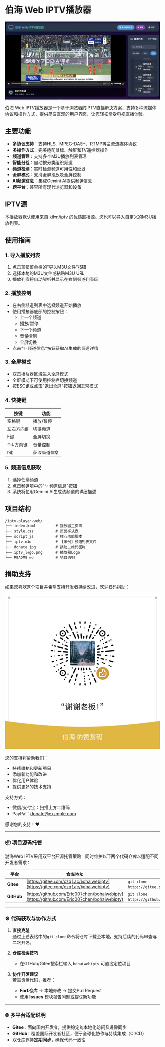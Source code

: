 # 伯海 Web IPTV播放器

![伯海 Web IPTV播放器截图](bohaiwebiptv.png)

伯海 Web IPTV播放器是一个基于浏览器的IPTV直播解决方案，支持多种流媒体协议和操作方式，提供简洁直观的用户界面，让您轻松享受电视直播体验。

## 主要功能

- **多协议支持**：支持HLS、MPEG-DASH、RTMP等主流流媒体协议
- **多操作方式**：完美适配鼠标、触屏和TV遥控器操作
- **频道管理**：支持多个M3U播放列表管理
- **智能分组**：自动按分类组织频道
- **频道检测**：实时检测频道可用性和延迟
- **全屏模式**：支持全屏播放及全屏控制
- **AI频道信息**：集成Gemini AI提供频道信息
- **跨平台**：兼容所有现代浏览器和设备

## IPTV源

本播放器默认使用来自 [kilvn/iptv](https://github.com/kilvn/iptv) 的优质直播源。您也可以导入自定义的M3U播放列表。

## 使用指南

### 1. 导入播放列表

1. 点击顶部菜单栏的"导入M3U文件"按钮
2. 选择本地的M3U文件或粘贴M3U URL
3. 播放列表将自动解析并显示在右侧频道列表区

### 2. 播放控制

- 在右侧频道列表中选择频道开始播放
- 使用播放器底部的控制按钮：
  - 上一个频道
  - 播放/暂停
  - 下一个频道
  - 音量控制
  - 全屏切换
- 点击"✨ 频道信息"按钮获取AI生成的频道详情

### 3. 全屏模式

- 双击播放器区域进入全屏模式
- 全屏模式下可使用控制栏切换频道
- 按ESC键或点击"退出全屏"按钮返回正常模式

### 4. 快捷键

| 按键          | 功能               |
|---------------|--------------------|
| 空格键        | 播放/暂停          |
| 左右方向键    | 切换频道           |
| F键           | 全屏切换           |
| ↑↓方向键      | 音量控制           |
| I键           | 获取频道信息       |

### 5. 频道信息获取

1. 选择任意频道
2. 点击频道项中的"✨ 频道信息"按钮
3. 系统将使用Gemini AI生成该频道的详细描述

## 项目结构

```
/iptv-player-web/
├── index.html         # 播放器主页面
├── style.css          # 页面样式表
├── script.js          # 核心功能脚本
├── iptv.m3u           # 【示例】频道列表文件
├── donate.jpg         # 捐助二维码图片
├── iptv_logo.png      # 播放器Logo
└── README.md          # 项目说明
```

## 捐助支持

如果您喜欢这个项目并希望支持开发者持续改进，欢迎扫码捐助：

![捐助二维码](donate.JPG)

您的支持将帮助我们：
- 持续维护和更新项目
- 添加新功能和改进
- 优化用户体验
- 提供更好的技术支持

支持方式：
- 微信/支付宝：扫描上方二维码
- PayPal：donate@example.com

感谢您的支持！❤️



---

### 📦 **项目源码托管**  
渤海Web IPTV采用双平台开源托管策略，同时维护以下两个代码仓库以适配不同开发者需求：  

| **平台**   | **仓库地址**                                      | **克隆命令**                              |
|------------|--------------------------------------------------|------------------------------------------|
| **Gitee**  | [https://gitee.com/czq1ac/bohaiwebiptv](https://gitee.com/czq1ac/bohaiwebiptv)  | `git clone https://gitee.com/czq1ac/bohaiwebiptv.git` |
| **GitHub** | [https://github.com/Eric007chen/bohaiwebiptv](https://github.com/Eric007chen/bohaiwebiptv) | `git clone https://github.com/Eric007chen/bohaiwebiptv.git` |

---

### ⚙️ **代码获取与协作方式**  
1. **直接克隆**  
   通过上述表格中的`git clone`命令将仓库下载至本地，支持后续的代码审查与二次开发。  

2. **仓库检索技巧**  
   - 在GitHub/Gitee搜索栏输入 `bohaiwebiptv` 可直接定位项目  

3. **协作开发建议**  
   若需贡献代码，推荐：  
   - **Fork仓库** → 本地修改 → 提交Pull Request  
   - 使用 **Issues** 模块报告问题或提议新功能  

---

### 🌐 **多平台适配说明**  
- **Gitee**：面向国内开发者，提供稳定的本地化访问及镜像同步  
- **GitHub**：覆盖国际开发者社区，便于全球化协作与持续集成（CI/CD）  
- 双仓库保持**定期同步**，确保代码一致性  


